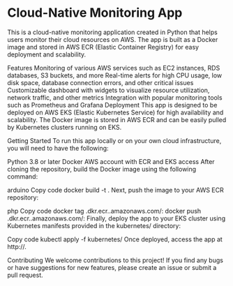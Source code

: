 # Cloud-Native Monitoring App
This is a cloud-native monitoring application created in Python that helps users monitor their cloud resources on AWS. The app is built as a Docker image and stored in AWS ECR (Elastic Container Registry) for easy deployment and scalability.

Features
Monitoring of various AWS services such as EC2 instances, RDS databases, S3 buckets, and more
Real-time alerts for high CPU usage, low disk space, database connection errors, and other critical issues
Customizable dashboard with widgets to visualize resource utilization, network traffic, and other metrics
Integration with popular monitoring tools such as Prometheus and Grafana
Deployment
This app is designed to be deployed on AWS EKS (Elastic Kubernetes Service) for high availability and scalability. The Docker image is stored in AWS ECR and can be easily pulled by Kubernetes clusters running on EKS.

Getting Started
To run this app locally or on your own cloud infrastructure, you will need to have the following:

Python 3.8 or later
Docker
AWS account with ECR and EKS access
After cloning the repository, build the Docker image using the following command:

arduino
Copy code
docker build -t <image-name> .
Next, push the image to your AWS ECR repository:

php
Copy code
docker tag <image-name> <aws-account-id>.dkr.ecr.<region>.amazonaws.com/<image-name>:<tag>
docker push <aws-account-id>.dkr.ecr.<region>.amazonaws.com/<image-name>:<tag>
Finally, deploy the app to your EKS cluster using Kubernetes manifests provided in the kubernetes/ directory:

Copy code
kubectl apply -f kubernetes/
Once deployed, access the app at http://<load-balancer-address>.

Contributing
We welcome contributions to this project! If you find any bugs or have suggestions for new features, please create an issue or submit a pull request.
